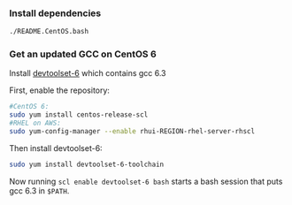 ### Install dependencies

```bash
./README.CentOS.bash
```

### Get an updated GCC on CentOS 6

Install [devtoolset-6](https://www.softwarecollections.org/en/scls/rhscl/devtoolset-6/) which contains gcc 6.3

First, enable the repository:

```bash
#CentOS 6:
sudo yum install centos-release-scl
#RHEL on AWS:
sudo yum-config-manager --enable rhui-REGION-rhel-server-rhscl
```

Then install devtoolset-6:

```bash
sudo yum install devtoolset-6-toolchain
```

Now running `scl enable devtoolset-6 bash` starts a bash session that puts gcc 6.3 in `$PATH`.
